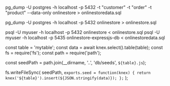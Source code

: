 pg_dump -U postgres -h localhost -p 5432 -t "customer" -t "order" -t "product" --data-only onlinestore > onlinestoredata.sql


pg_dump -U postgres -h localhost -p 5432 onlinestore > onlinestore.sql

psql -U myuser -h localhost -p 5432 onlinestore < onlinestore.sql
psql -U myuser -h localhost -p 5435 onlinestore-expressjs-db
 < onlinestoredata.sql



const table = 'mytable';
const data = await knex.select().table(table);
const fs = require('fs');
const path = require('path');

const seedPath = path.join(__dirname, '..', 'db/seeds', `${table}.js`);

fs.writeFileSync(
  seedPath,
  `exports.seed = function(knex) {
    return knex('${table}').insert(${JSON.stringify(data)});
  };`
);